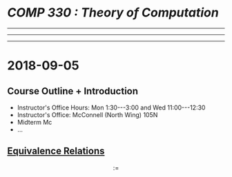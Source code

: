 # ___COMP 330 : Theory of Computation___

---

---

---

# 2018-09-05

## Course Outline + Introduction

* Instructor's Office Hours: Mon 1:30---3:00 and Wed 11:00---12:30
* Instructor's Office: McConnell (North Wing) 105N
* Midterm Mc
* ...

## <u>Equivalence Relations</u>
$$:=$$
